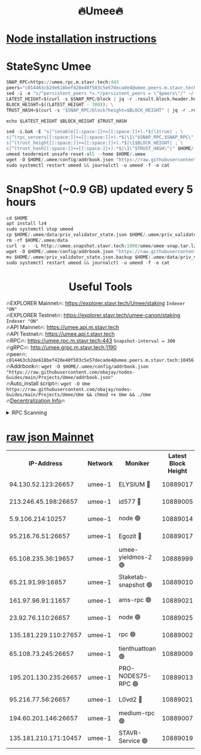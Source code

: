 <h1 align="center"> 🔥Umee🔥</h1>


[Node installation instructions](https://github.com/obajay/nodes-Guides/tree/main/Projects/Umee)
=
# StateSync Umee
```python
SNAP_RPC=https://umee.rpc.m.stavr.tech:443
peers="c014463cb2de618bef420e40f503c5e57decade4@umee.peers.m.stavr.tech:10456"
sed -i -e "s/^persistent_peers *=.*/persistent_peers = \"$peers\"/" ~/.umee/config/config.toml
LATEST_HEIGHT=$(curl -s $SNAP_RPC/block | jq -r .result.block.header.height); \
BLOCK_HEIGHT=$((LATEST_HEIGHT - 300)); \
TRUST_HASH=$(curl -s "$SNAP_RPC/block?height=$BLOCK_HEIGHT" | jq -r .result.block_id.hash)

echo $LATEST_HEIGHT $BLOCK_HEIGHT $TRUST_HASH

sed -i.bak -E "s|^(enable[[:space:]]+=[[:space:]]+).*$|\1true| ; \
s|^(rpc_servers[[:space:]]+=[[:space:]]+).*$|\1\"$SNAP_RPC,$SNAP_RPC\"| ; \
s|^(trust_height[[:space:]]+=[[:space:]]+).*$|\1$BLOCK_HEIGHT| ; \
s|^(trust_hash[[:space:]]+=[[:space:]]+).*$|\1\"$TRUST_HASH\"|" $HOME/.umee/config/config.toml
umeed tendermint unsafe-reset-all --home $HOME/.umee
wget -O $HOME/.umee/config/addrbook.json "https://raw.githubusercontent.com/obajay/nodes-Guides/main/Projects/Umee/addrbook.json"
sudo systemctl restart umeed && journalctl -u umeed -f -o cat
```
# SnapShot (~0.9 GB) updated every 5 hours
```python
cd $HOME
apt install lz4
sudo systemctl stop umeed
cp $HOME/.umee/data/priv_validator_state.json $HOME/.umee/priv_validator_state.json.backup
rm -rf $HOME/.umee/data
curl -o - -L http://umee.snapshot.stavr.tech:1000/umee/umee-snap.tar.lz4 | lz4 -c -d - | tar -x -C $HOME/.umee --strip-components 2
wget -O $HOME/.umee/config/addrbook.json "https://raw.githubusercontent.com/obajay/nodes-Guides/main/Projects/Umee/addrbook.json"
mv $HOME/.umee/priv_validator_state.json.backup $HOME/.umee/data/priv_validator_state.json
sudo systemctl restart umeed && journalctl -u umeed -f -o cat
```
 <h1 align="center"> Useful Tools</h1>

🔥EXPLORER Mainnet🔥:      https://explorer.stavr.tech/Umee/staking             `Indexer "ON"` \
🔥EXPLORER Testnet🔥:        https://explorer.stavr.tech/umee-canon/staking      `Indexer "ON"` \
🔥API Mainnet🔥:                   https://umee.api.m.stavr.tech \
🔥API Testnet🔥:                     https://umee.api.t.stavr.tech \
🔥RPC🔥:                           https://umee.rpc.m.stavr.tech:443                     `Snapshot-interval = 300` \
🔥gRPC🔥:                              http://umee.grpc.m.stavr.tech:1190 \
🔥peer🔥:                     `c014463cb2de618bef420e40f503c5e57decade4@umee.peers.m.stavr.tech:10456` \
🔥Addrbook🔥:    ```wget -O $HOME/.umee/config/addrbook.json "https://raw.githubusercontent.com/obajay/nodes-Guides/main/Projects/Umee/addrbook.json"``` \
🔥Auto_install script🔥: ```wget -O Ume https://raw.githubusercontent.com/obajay/nodes-Guides/main/Projects/Umee/Ume && chmod +x Ume && ./Ume``` \
🔥[Decentralization Info](https://github.com/obajay/StateSync-snapshots/tree/main/Projects/Umee/Decentralization)🔥

<details>
<summary>RPC Scanning</summary>

<h2 align="center"> We scan nodes in real time every 4 hours. And we provide the final result of RPC endpoints.
We cannot influence the operation of these nodes in any way. </h2>


```python
If Voting Power is higher than 0 --> then the Node is a validator of the network and may be subject to attack and be a potential threat to the chain.
```
```python
We marked such validators with a red symbol
```

</details>

[raw json Mainnet](https://rpc-check.umeem.stavr.tech/umeem/rpc-umeem-result.json)
=



<table><tr><th>IP-Address</th><th>Network</th><th>Moniker</th><th>Latest Block Height</th><th>Earliest Block Height</th><th>Catching Up</th><th>Tx Index</th><th>Voting Power</th><th>Scan Time</th></tr><tr><td>94.130.52.123:26657</td><td>umee-1</td><td>ELYSIUM 🔴</td><td>10889017</td><td>3216011</td><td>False</td><td>on</td><td>23171290</td><td>2024-03-05T21:58:35.997807878UTC</td></tr><tr><td>213.246.45.198:26657</td><td>umee-1</td><td>id577 🔴</td><td>10889005</td><td>7100001</td><td>False</td><td>on</td><td>35124322</td><td>2024-03-05T21:57:26.719396360UTC</td></tr><tr><td>5.9.106.214:10257</td><td>umee-1</td><td>node 🟢</td><td>10889014</td><td>7942001</td><td>False</td><td>on</td><td>0</td><td>2024-03-05T21:58:15.015331322UTC</td></tr><tr><td>95.216.76.51:26657</td><td>umee-1</td><td>Egozit 🔴</td><td>10889017</td><td>8262001</td><td>False</td><td>off</td><td>38518223</td><td>2024-03-05T21:58:35.722655207UTC</td></tr><tr><td>65.108.235.36:19657</td><td>umee-1</td><td>umee-yieldmos-2 🟢</td><td>10888999</td><td>9575548</td><td>False</td><td>on</td><td>0</td><td>2024-03-05T21:56:47.345321782UTC</td></tr><tr><td>65.21.91.99:16857</td><td>umee-1</td><td>Staketab-snapshot 🟢</td><td>10889010</td><td>9992001</td><td>False</td><td>off</td><td>0</td><td>2024-03-05T21:57:52.172620154UTC</td></tr><tr><td>161.97.96.91:11657</td><td>umee-1</td><td>ams-rpc 🟢</td><td>10889021</td><td>10352001</td><td>False</td><td>on</td><td>0</td><td>2024-03-05T21:58:59.432703990UTC</td></tr><tr><td>23.92.76.110:26657</td><td>umee-1</td><td>node 🟢</td><td>10889025</td><td>10526001</td><td>False</td><td>on</td><td>0</td><td>2024-03-05T21:59:20.662661028UTC</td></tr><tr><td>135.181.229.110:27657</td><td>umee-1</td><td>rpc 🟢</td><td>10889002</td><td>10754071</td><td>False</td><td>on</td><td>0</td><td>2024-03-05T21:57:08.039770854UTC</td></tr><tr><td>65.108.73.245:26657</td><td>umee-1</td><td>tienthuattoan 🟢</td><td>10889009</td><td>10787155</td><td>False</td><td>on</td><td>0</td><td>2024-03-05T21:57:49.766544177UTC</td></tr><tr><td>195.201.130.235:26657</td><td>umee-1</td><td>PRO-NODES75-RPC 🟢</td><td>10889013</td><td>10789013</td><td>False</td><td>on</td><td>0</td><td>2024-03-05T21:58:12.772470263UTC</td></tr><tr><td>95.216.77.56:26657</td><td>umee-1</td><td>L0vd2 🔴</td><td>10889021</td><td>10789021</td><td>False</td><td>off</td><td>38474744</td><td>2024-03-05T21:58:59.173827432UTC</td></tr><tr><td>194.60.201.146:26657</td><td>umee-1</td><td>medium-rpc 🟢</td><td>10889007</td><td>10823243</td><td>False</td><td>on</td><td>0</td><td>2024-03-05T21:57:35.198058625UTC</td></tr><tr><td>135.181.210.171:10457</td><td>umee-1</td><td>STAVR-Service 🟢</td><td>10889019</td><td>10887001</td><td>False</td><td>on</td><td>0</td><td>2024-03-05T21:58:44.531248800UTC</td></tr></table>
